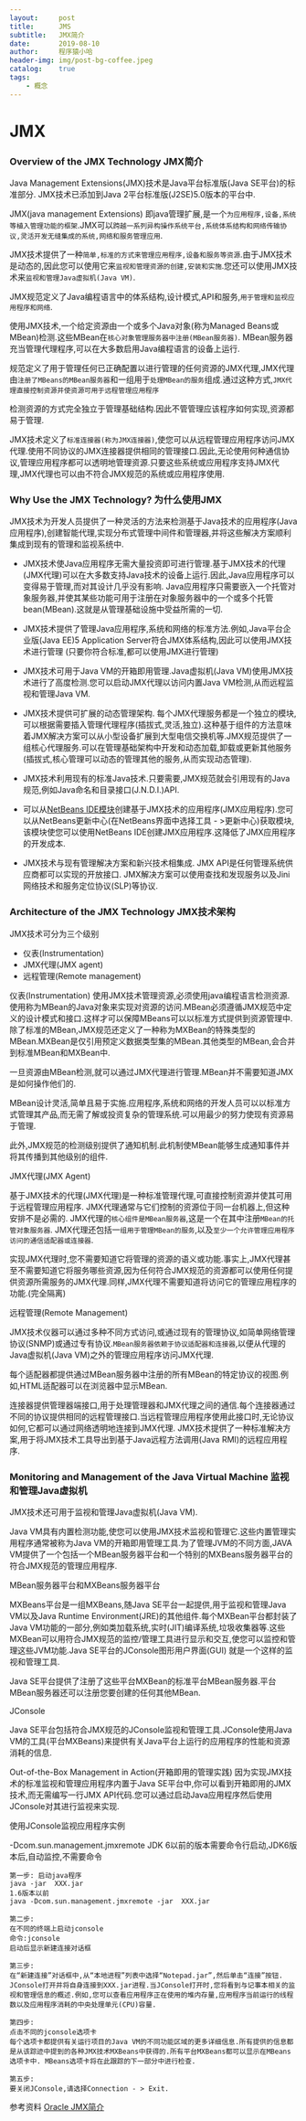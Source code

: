 ```yaml
---
layout:     post
title:      JMS
subtitle:   JMX简介
date:       2019-08-10
author:     程序猿小哈
header-img: img/post-bg-coffee.jpeg
catalog: 	true
tags:
    - 概念
---
```

# JMX

### Overview of the JMX Technology JMX简介
Java Management Extensions(JMX)技术是Java平台标准版(Java SE平台)的标准部分. JMX技术已添加到Java 2平台标准版(J2SE)5.0版本的平台中.

JMX(java management Extensions) 即java管理扩展,是一个`为应用程序,设备,系统等植入管理功能的框架`.JMX可以`跨越一系列异构操作系统平台,系统体系结构和网络传输协议,灵活开发无缝集成的系统,网络和服务管理应用`.

JMX技术提供了一种`简单,标准的方式来管理应用程序,设备和服务等资源`.由于JMX技术是动态的,因此您可以使用它来`监视和管理资源的创建,安装和实施`.您还可以使用JMX技术来`监视和管理Java虚拟机(Java VM)`.

JMX规范定义了Java编程语言中的体系结构,设计模式,API和服务,`用于管理和监视应用程序和网络`.

使用JMX技术,一个给定资源由一个或多个Java对象(称为Managed Beans或MBean)检测.这些MBean在`核心对象管理服务器中注册(MBean服务器)`. MBean服务器充当管理代理程序,可以在大多数启用Java编程语言的设备上运行.

规范定义了用于管理任何已正确配置以进行管理的任何资源的JMX代理,JMX代理由`注册了MBeans的MBean服务器`和一组用于`处理MBean的服务`组成.通过这种方式,`JMX代理直接控制资源并使资源可用于远程管理应用程序`

检测资源的方式完全独立于管理基础结构.因此不管管理应该程序如何实现,资源都易于管理.

JMX技术定义了`标准连接器(称为JMX连接器)`,使您可以从远程管理应用程序访问JMX代理.使用不同协议的JMX连接器提供相同的管理接口.因此,无论使用何种通信协议,管理应用程序都可以透明地管理资源.只要这些系统或应用程序支持JMX代理,JMX代理也可以由不符合JMX规范的系统或应用程序使用.



### Why Use the JMX Technology? 为什么使用JMX
JMX技术为开发人员提供了一种灵活的方法来检测基于Java技术的应用程序(Java应用程序),创建智能代理,实现分布式管理中间件和管理器,并将这些解决方案顺利集成到现有的管理和监视系统中.

+ JMX技术使Java应用程序无需大量投资即可进行管理.基于JMX技术的代理(JMX代理)可以在大多数支持Java技术的设备上运行.因此,Java应用程序可以变得易于管理,而对其设计几乎没有影响. Java应用程序只需要嵌入一个托管对象服务器,并使其某些功能可用于注册在对象服务器中的一个或多个托管bean(MBean).这就是从管理基础设施中受益所需的一切.

+ JMX技术提供了管理Java应用程序,系统和网络的标准方法.例如,Java平台企业版(Java EE)5 Application Server符合JMX体系结构,因此可以使用JMX技术进行管理 (只要你符合标准,都可以使用JMX进行管理)

+ JMX技术可用于Java VM的开箱即用管理.Java虚拟机(Java VM)使用JMX技术进行了高度检测.您可以启动JMX代理以访问内置Java VM检测,从而远程监视和管理Java VM.

+ JMX技术提供可扩展的动态管理架构. 每个JMX代理服务都是一个独立的模块,可以根据需要插入管理代理程序(插拔式,灵活,独立).这种基于组件的方法意味着JMX解决方案可以从小型设备扩展到大型电信交换机等.JMX规范提供了一组核心代理服务.可以在管理基础架构中开发和动态加载,卸载或更新其他服务(插拔式,核心管理可以动态的管理其他的服务,从而实现动态管理).

+ JMX技术利用现有的标准Java技术.只要需要,JMX规范就会引用现有的Java规范,例如Java命名和目录接口(J.N.D.I.)API.

+ 可以从[NetBeans IDE模块](https://netbeans.org/)创建基于JMX技术的应用程序(JMX应用程序).您可以从NetBeans更新中心(在NetBeans界面中选择工具 - >更新中心)获取模块,该模块使您可以使用NetBeans IDE创建JMX应用程序.这降低了JMX应用程序的开发成本.

+ JMX技术与现有管理解决方案和新兴技术相集成. JMX API是任何管理系统供应商都可以实现的开放接口. JMX解决方案可以使用查找和发现服务以及Jini网络技术和服务定位协议(SLP)等协议.

### Architecture of the JMX Technology JMX技术架构


JMX技术可分为三个级别
  + 仪表(Instrumentation)
  + JMX代理(JMX agent)
  + 远程管理(Remote management)


仪表(Instrumentation)
使用JMX技术管理资源,必须使用java编程语言检测资源.使用称为MBean的Java对象来实现对资源的访问.MBean必须遵循JMX规范中定义的设计模式和接口.这样才可以保障MBeans可以以标准方式提供到资源管理中.除了标准的MBean,JMX规范还定义了一种称为MXBean的特殊类型的MBean.MXBean是仅引用预定义数据类型集的MBean.其他类型的MBean,会合并到标准MBean和MXBean中.

一旦资源由MBean检测,就可以通过JMX代理进行管理.MBean并不需要知道JMX是如何操作他们的.

MBean设计灵活,简单且易于实施.应用程序,系统和网络的开发人员可以以标准方式管理其产品,而无需了解或投资复杂的管理系统.可以用最少的努力使现有资源易于管理.

此外,JMX规范的检测级别提供了通知机制.此机制使MBean能够生成通知事件并将其传播到其他级别的组件.



JMX代理(JMX Agent)

基于JMX技术的代理(JMX代理)是一种标准管理代理,可直接控制资源并使其可用于远程管理应用程序. JMX代理通常与它们控制的资源位于同一台机器上,但这种安排不是必需的.
JMX代理的`核心组件是MBean服务器`,这是一个在其中注册`MBean的托管对象服务器`. JMX代理还包括一`组用于管理MBean的服务`,以及`至少一个允许管理应用程序访问的通信适配器或连接器`.

实现JMX代理时,您不需要知道它将管理的资源的语义或功能.事实上,JMX代理甚至不需要知道它将服务哪些资源,因为任何符合JMX规范的资源都可以使用任何提供资源所需服务的JMX代理.同样,JMX代理不需要知道将访问它的管理应用程序的功能.(完全隔离)


远程管理(Remote Management)

JMX技术仪器可以通过多种不同方式访问,或通过现有的管理协议,如简单网络管理协议(SNMP)或通过专有协议.`MBean服务器依赖于协议适配器和连接器`,以便从代理的Java虚拟机(Java VM)之外的管理应用程序访问JMX代理.

每个适配器都提供通过MBean服务器中注册的所有MBean的特定协议的视图.例如,HTML适配器可以在浏览器中显示MBean.

连接器提供管理器端接口,用于处理管理器和JMX代理之间的通信.每个连接器通过不同的协议提供相同的远程管理接口.当远程管理应用程序使用此接口时,无论协议如何,它都可以通过网络透明地连接到JMX代理. JMX技术提供了一种标准解决方案,用于将JMX技术工具导出到基于Java远程方法调用(Java RMI)的远程应用程序.


### Monitoring and Management of the Java Virtual Machine 监视和管理Java虚拟机

JMX技术还可用于监视和管理Java虚拟机(Java VM).

Java VM具有内置检测功能,使您可以使用JMX技术监视和管理它.这些内置管理实用程序通常被称为Java VM的开箱即用管理工具.为了管理JVM的不同方面,JAVA VM提供了一个包括一个MBean服务器平台和一个特别的MXBeans服务器平台的符合JMX规范的管理应用程序.

MBean服务器平台和MXBeans服务器平台

MXBeans平台是一组MXBeans,随Java SE平台一起提供,用于监视和管理Java VM以及Java Runtime Environment(JRE)的其他组件.每个MXBean平台都封装了Java VM功能的一部分,例如类加载系统,实时(JIT)编译系统,垃圾收集器等.这些MXBean可以用符合JMX规范的监控/管理工具进行显示和交互,使您可以监控和管理这些JVM功能.Java SE平台的JConsole图形用户界面(GUI) 就是一个这样的监视和管理工具.


Java SE平台提供了注册了这些平台MXBean的标准平台MBean服务器.平台MBean服务器还可以注册您要创建的任何其他MBean.


JConsole

Java SE平台包括符合JMX规范的JConsole监视和管理工具.JConsole使用Java VM的工具(平台MXBeans)来提供有关Java平台上运行的应用程序的性能和资源消耗的信息.


Out-of-the-Box Management in Action(开箱即用的管理实践)
因为实现JMX技术的标准监视和管理应用程序内置于Java SE平台中,你可以看到开箱即用的JMX技术,而无需编写一行JMX API代码.您可以通过启动Java应用程序然后使用JConsole对其进行监视来实现.


使用JConsole监视应用程序实例

-Dcom.sun.management.jmxremote  JDK 6以前的版本需要命令行启动,JDK6版本后,自动监控,不需要命令

```
第一步: 启动java程序
java -jar  XXX.jar 
1.6版本以前
java -Dcom.sun.management.jmxremote -jar  XXX.jar

第二步:
在不同的终端上启动jconsole
命令:jconsole
启动后显示新建连接对话框

第三步:
在“新建连接”对话框中,从“本地进程”列表中选择“Notepad.jar”,然后单击“连接”按钮.
JConsole打开并将自身连接到XXX.jar进程.当JConsole打开时,您将看到与记事本相关的监视和管理信息的概述.例如,您可以查看应用程序正在使用的堆内存量,应用程序当前运行的线程数以及应用程序消耗的中央处理单元(CPU)容量.

第四步:
点击不同的jconsole选项卡
每个选项卡都提供有关运行项目的Java VM的不同功能区域的更多详细信息.所有提供的信息都是从该踪迹中提到的各种JMX技术MXBeans中获得的.所有平台MXBeans都可以显示在MBeans选项卡中. MBeans选项卡将在此跟踪的下一部分中进行检查.

第五步:
要关闭JConsole,请选择Connection - > Exit.

```
参考资料
[Oracle JMX简介](https://docs.oracle.com/javase/tutorial/jmx/overview/index.html) 

 



















